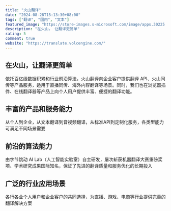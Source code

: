 ```yaml
---
title: "火山翻译"
date: "2024-08-28T15:13:30+08:00"
tags: ["翻译", "国内", "文本"]
featured_image: "https://store-images.s-microsoft.com/image/apps.30225.bc9854c8-063c-4742-aa5c-7172ae61bf83.5cdc6cad-f2e6-4268-8a45-e2dd08f60989.20905871-a54e-4e27-abdb-8fa9c8f74ce6?mode=scale&h=100&q=90&w=100"
description: "在火山， 让翻译更简单"
rating: 5
comment: true
website: "https://translate.volcengine.com/"
---
```


## 在火山，让翻译更简单

依托百亿级数据积累和行业前沿算法，火山翻译向企业客户提供翻译 API、火山同传等产品服务，适用于直播同传、海外内容翻译等场景。同时，我们也在浏览器插件、在线翻译器等产品上向个人用户提供丰富、便捷的翻译功能。

## 丰富的产品和服务能力

从个人到企业，从文本翻译到音视频翻译，从标准API到定制化服务，各类型能力可满足不同场景需要

## 前沿的算法能力

由字节跳动 AI Lab（人工智能实验室）自主研发，屡次斩获机器翻译大赛重磅奖项、学术研究成果国际知名，保证了先进的翻译质量和服务优化的长期投入

## 广泛的行业应用场景

各行各业个人用户和企业客户的共同选择，为直播、游戏、电商等行业提供完善的翻译解决方案
